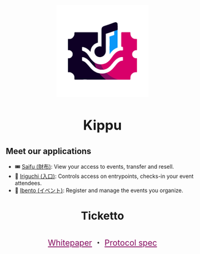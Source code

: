 <p align="center">
    <img style="height:15rem;" alt="Kippu" src="https://raw.githubusercontent.com/KippuRocks/.github/main/assets/kippu.png">
</p>

<h3 align="center" style="font-size: 2.5em">
    Kippu
</h3>

## Meet our applications

- 🎟️ [Saifu (財布)](https://github.com/KippuRocks/saifu): View your access to events, transfer and resell.
- 🚪 [Iriguchi (入口)](https://github.com/KippuRocks/iriguchi): Controls access on entrypoints, checks-in your event attendees.
- 🪩 [Ibento (イベント)](https://github.com/KippuRocks/ibento): Register and manage the events you organize.

<h4 align="center" style="font-size: 2em">
    Ticketto
</h4>

<p align="center" style="font-size: 1.5em">
    <a href="https://hackmd.io/@pandres95/kippu-whitepaper" style="color: #850B5F">Whitepaper</a> ・
    <a href="https://github.com/KippuRocks/ticketto/blob/main/PROTOCOL.md" href="" style="color: #850B5F">Protocol spec</a>
</p>

